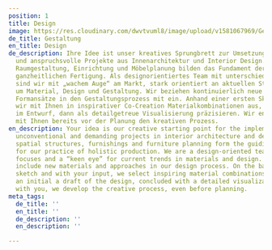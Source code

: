 ```yaml
---
position: 1
title: Design
image: https://res.cloudinary.com/dwvtvuml8/image/upload/v1581067969/Gestaltung-Design-Materialien_web_xzs6ue.jpg
de_title: Gestaltung
en_title: Design
de_description: Ihre Idee ist unser kreatives Sprungbrett zur Umsetzung für unkonventionelle
  und anspruchsvolle Projekte aus Innenarchitektur und Interior Design. Die solide
  Raumgestaltung, Einrichtung und Möbelplanung bilden das Fundament der von uns gelebten,
  ganzheitlichen Fertigung. Als designorientiertes Team mit unterschiedlichen Schwerpunkten
  sind wir mit „wachem Auge“ am Markt, stark orientiert an aktuellen Strömungen rund
  um Material, Design und Gestaltung. Wir beziehen kontinuierlich neue Material- und
  Formansätze in den Gestaltungsprozess mit ein. Anhand einer ersten Skizze wählen
  wir mit Ihnen in inspirativer Co-Creation Materialkombinationen aus, die wir zunächst
  im Entwurf, dann als detailgetreue Visualisierung präzisieren. Wir entwickeln gemeinsam
  mit Ihnen bereits vor der Planung den kreativen Prozess.
en_description: Your idea is our creative starting point for the implementation of
  unconventional and demanding projects in interior architecture and design. Robust
  spatial structures, furnishings and furniture planning form the guiding principles
  for our practice of holistic production. We are a design-oriented team with different
  focuses and a “keen eye” for current trends in materials and design. We continuously
  include new materials and approaches in our design process. On the basis of an initial
  sketch and with your input, we select inspiring material combinations and then develop
  an initial a draft of the design, concluded with a detailed visualization. Together
  with you, we develop the creative process, even before planning.
meta_tags:
  de_title: ''
  en_title: ''
  de_description: ''
  en_description: ''

---
```

